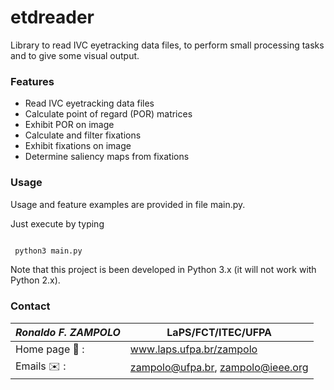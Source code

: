 # etdreader
Library to read IVC eyetracking data files, to perform small processing tasks and to give some visual output.

### Features
* Read IVC eyetracking data files
* Calculate point of regard (POR) matrices
* Exhibit POR on image
* Calculate and filter fixations
* Exhibit fixations on image
* Determine saliency maps from fixations

### Usage
Usage and feature examples are provided in file main.py.

Just execute by typing
```python

 python3 main.py
```

Note that this project is been developed in Python 3.x (it will not work with Python 2.x).

### Contact

*Ronaldo F. ZAMPOLO* |  LaPS/FCT/ITEC/UFPA                
 :------------------------------|------ 
 Home page :school: : |  www.laps.ufpa.br/zampolo
 Emails :envelope: :      |  <zampolo@ufpa.br>, zampolo@ieee.org
